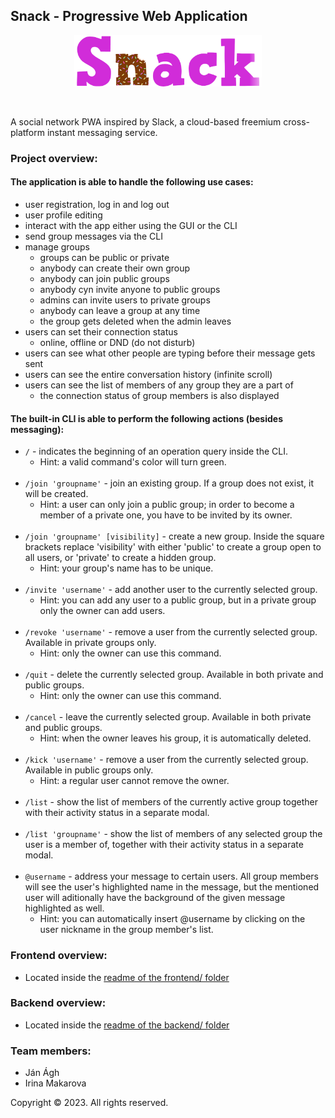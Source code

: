 ## Snack - Progressive Web Application

<p align="center">
  <img src="pics/snack.png" alt="snack" width="300"/>
</p>
<br>

A social network PWA inspired by Slack, a cloud-based freemium cross-platform instant messaging service.

### Project overview:

#### The application is able to handle the following use cases:

- user registration, log in and log out
- user profile editing
- interact with the app either using the GUI or the CLI
- send group messages via the CLI
- manage groups
  - groups can be public or private
  - anybody can create their own group
  - anybody can join public groups
  - anybody cyn invite anyone to public groups
  - admins can invite users to private groups
  - anybody can leave a group at any time
  - the group gets deleted when the admin leaves
- users can set their connection status
  - online, offline or DND (do not disturb)
- users can see what other people are typing before their message gets sent
- users can see the entire conversation history (infinite scroll)
- users can see the list of members of any group they are a part of
  - the connection status of group members is also displayed

#### The built-in CLI is able to perform the following actions (besides messaging):

- `/` - indicates the beginning of an operation query inside the CLI.
  - Hint: a valid command's color will turn green.<br><br>
- `/join 'groupname'` - join an existing group. If a group does not exist, it will be created.
  - Hint: a user can only join a public group; in order to become a member of a private one, you have to be invited by its owner.<br><br>
- `/join 'groupname' [visibility]` - create a new group. Inside the square brackets replace 'visibility' with either 'public' to create a group open to all users, or 'private' to create a hidden group.
  - Hint: your group's name has to be unique.<br><br>
- `/invite 'username'` - add another user to the currently selected group.
  - Hint: you can add any user to a public group, but in a private group only the owner can add users.<br><br>
- `/revoke 'username'` - remove a user from the currently selected group. Available in private groups only.
  - Hint: only the owner can use this command.<br><br>
- `/quit` - delete the currently selected group. Available in both private and public groups.
  - Hint: only the owner can use this command.<br><br>
- `/cancel` - leave the currently selected group. Available in both private and public groups.
  - Hint: when the owner leaves his group, it is automatically deleted.<br><br>
- `/kick 'username'` - remove a user from the currently selected group. Available in public groups only.
  - Hint: a regular user cannot remove the owner.<br><br>
- `/list` - show the list of members of the currently active group together with their activity status in a separate modal.<br><br>
- `/list 'groupname'` - show the list of members of any selected group the user is a member of, together with their activity status in a separate modal.<br><br>
- `@username` - address your message to certain users. All group members will see the user's highlighted name in the message, but the mentioned user will aditionally have the background of the given message highlighted as well.
  - Hint: you can automatically insert @username by clicking on the user nickname in the group member's list.

### Frontend overview:

- Located inside the [readme of the frontend/ folder](frontend)

### Backend overview:

- Located inside the [readme of the backend/ folder](backend)

### Team members:

- Ján Ágh
- Irina Makarova

Copyright &copy; 2023. All rights reserved.